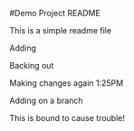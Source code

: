 #Demo Project README

This is a simple readme file

Adding

Backing out

Making changes again 1:25PM

Adding on a branch

This is bound to cause trouble!
